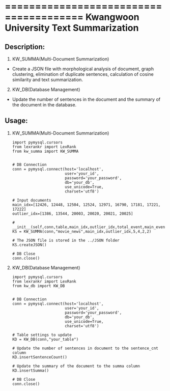=======================================
Kwangwoon University Text Summarization
=======================================

Description:
-----------

 1. KW_SUMMA(Multi-Document Summarization)

  - Create a JSON file with morphological analysis of document, graph clustering, elimination of
    duplicate sentences, calculation of cosine similarity and text summarization. 
 
 2. KW_DB(Database Management)

  - Update the number of sentences in the document and the summary of the document in the database.
 
Usage:
-----
   
 1. KW_SUMMA(Multi-Document Summarization)


    ``````````````````````````````````````
    import pymysql.cursors
    from lexrankr import LexRank
    from kw_summa import KW_SUMMA
    
 
    # DB Connection
    conn = pymysql.connect(host='localhost',
                           user='your_id', 
                           password='your_password',
                           db='your_db', 
                           use_unicode=True,
                           charset='utf8')   

    # Input documents
    main_idx=[12426, 12448, 12504, 12524, 12971, 16790, 17181, 17221, 17222]
    outlier_idx=[1386, 13544, 20003, 20020, 20021, 20025]
    
    # __init__(self,conn,table,main_idx,outlier_idx,total_event,main_event,summa_count,tag_count):
    KS = KW_SUMMA(conn,"movie_news",main_idx,outlier_idx,5,4,2,2)
    
    # The JSON file is stored in the ../JSON folder
    KS.createJSON()
    
    # DB Close
    conn.close()

    ``````````````````````````````````````
 
 2. KW_DB(Database Management)


    ``````````````````````````````````````
    import pymysql.cursors
    from lexrankr import LexRank
    from kw_db import KW_DB
    
 
    # DB Connection
    conn = pymysql.connect(host='localhost',
                           user='your_id', 
                           password='your_password',
                           db='your_db', 
                           use_unicode=True,
                           charset='utf8')   
  
    # Table settings to update
    KD = KW_DB(conn,"your_table")

    # Update the number of sentences in document to the sentence_cnt column
    KD.insertSentenceCount()
    
    # Update the summary of the document to the summa column
    KD.insertSumma()

    # DB Close
    conn.close()

    ``````````````````````````````````````


